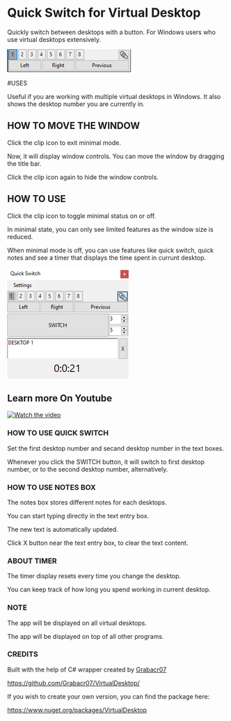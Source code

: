 # Quick Switch for Virtual Desktop
Quickly switch between desktops with a button. For Windows users who use virtual desktops extensively.

![Minimal Mode of Quick Switch Virtual Desktop](https://github.com/ananthananth/quick-switch-virtual-desktop/blob/main/img/qs2.png)

#USES

Useful if you are working with multiple virtual desktops in Windows.
It also shows the desktop number you are currently in.

## HOW TO MOVE THE WINDOW

Click the clip icon to exit minimal mode.

Now, it will display window controls. You can move the window by dragging the title bar.

Click the clip icon again to hide the window controls.

## HOW TO USE

Click the clip icon to toggle minimal status on or off.

In minimal state, you can only see limited features as the window size is reduced.

When minimal mode is off, you can use features like quick switch, quick notes and see a timer that displays the time spent in currunt desktop.

![Full Mode of Quick Switch Virtual Desktop](https://github.com/ananthananth/quick-switch-virtual-desktop/blob/main/img/qs1.png)

## Learn more On Youtube

[![Watch the video](https://img.youtube.com/vi/I4g_EtUJna4/hqdefault.jpg)](https://www.youtube.com/embed/I4g_EtUJna4)



### HOW TO USE QUICK SWITCH

Set the first desktop number and secand desktop number in the text boxes.

Whenever you click the SWITCH button, it will switch to first desktop number, or to the second desktop number, alternatively.

### HOW TO USE NOTES BOX

The notes box stores different notes for each desktops.

You can start typing directly in the text entry box. 

The new text is automatically updated.

Click X button near the text entry box, to clear the text content.

### ABOUT TIMER

The timer display resets every time you change the desktop.

You can keep track of how long you spend working in current desktop.

### NOTE

The app will be displayed on all virtual desktops.

The app will be displayed on top of all other programs.


### CREDITS

Built with the help of C# wrapper created by [Grabacr07](https://github.com/Grabacr07)

https://github.com/Grabacr07/VirtualDesktop/

If you wish to create your own version, you can find the package here:

https://www.nuget.org/packages/VirtualDesktop

